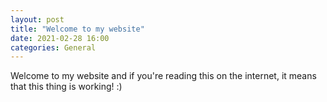 ```yaml
---
layout: post
title: "Welcome to my website"
date: 2021-02-28 16:00
categories: General
---
```

Welcome to my website and if you're reading this on the internet, it means that this thing is working! :)